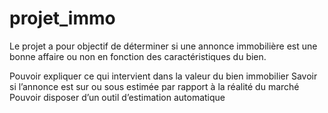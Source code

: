 # projet_immo
Le projet a pour objectif de déterminer si une annonce immobilière est une bonne affaire ou non en fonction des caractéristiques du bien.

Pouvoir expliquer ce qui intervient dans la valeur du bien immobilier
Savoir si l’annonce est sur ou sous estimée par rapport à la réalité du marché
Pouvoir disposer d’un outil d’estimation automatique
